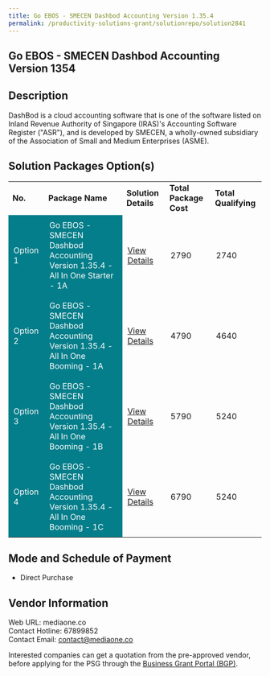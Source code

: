 ```yaml
---
title: Go EBOS - SMECEN Dashbod Accounting Version 1.35.4
permalink: /productivity-solutions-grant/solutionrepo/solution2841
---
```


## Go EBOS - SMECEN Dashbod Accounting Version 1354

## Description

DashBod is a cloud accounting software that is one of the software listed on Inland Revenue Authority of Singapore (IRAS)'s Accounting Software Register ("ASR"), and is developed by SMECEN, a wholly-owned subsidiary of the Association of Small and Medium Enterprises (ASME).

## Solution Packages Option(s)

<table>
<tr>
<td><b>No.</b></td>
<td><b>Package Name</b></td>
<td><b>Solution Details</b></td>
<td><b>Total Package Cost</b></td>
<td><b>Total Qualifying</b></td>
</tr>
<tr>
<td style='padding: 10px; background-color: #037E8A; color: #FFFFFF;'>Option 1</td>
<td style='padding: 10px; background-color: #037E8A; color: #FFFFFF;'>Go EBOS - SMECEN Dashbod Accounting Version 1.35.4 - All In One Starter - 1A</td>
<td style='padding: 10px;'><a href='https://www.gobusiness.gov.sg/images/psg/EBOS_-_SMECEN_20210105_Desensitised_Annex_3_Part_1.pdf' target='_blank'>View Details</a></td>
<td style='padding: 10px;'>2790</td>
<td style='padding: 10px;'>2740</td>
</tr>
<tr>
<td style='padding: 10px; background-color: #037E8A; color: #FFFFFF;'>Option 2</td>
<td style='padding: 10px; background-color: #037E8A; color: #FFFFFF;'>Go EBOS - SMECEN Dashbod Accounting Version 1.35.4 - All In One Booming - 1A</td>
<td style='padding: 10px;'><a href='https://www.gobusiness.gov.sg/images/psg/EBOS_-_SMECEN_20210105_Desensitised_Annex_3_Part_2.pdf' target='_blank'>View Details</a></td>
<td style='padding: 10px;'>4790</td>
<td style='padding: 10px;'>4640</td>
</tr>
<tr>
<td style='padding: 10px; background-color: #037E8A; color: #FFFFFF;'>Option 3</td>
<td style='padding: 10px; background-color: #037E8A; color: #FFFFFF;'>Go EBOS - SMECEN Dashbod Accounting Version 1.35.4 - All In One Booming - 1B</td>
<td style='padding: 10px;'><a href='https://www.gobusiness.gov.sg/images/psg/EBOS_-_SMECEN_20210105_Desensitised_Annex_3_Part_34.pdf' target='_blank'>View Details</a></td>
<td style='padding: 10px;'>5790</td>
<td style='padding: 10px;'>5240</td>
</tr>
<tr>
<td style='padding: 10px; background-color: #037E8A; color: #FFFFFF;'>Option 4</td>
<td style='padding: 10px; background-color: #037E8A; color: #FFFFFF;'>Go EBOS - SMECEN Dashbod Accounting Version 1.35.4 - All In One Booming - 1C</td>
<td style='padding: 10px;'><a href='https://www.gobusiness.gov.sg/images/psg/EBOS_-_SMECEN_20210105_Desensitised_Annex_3_Part_56.pdf' target='_blank'>View Details</a></td>
<td style='padding: 10px;'>6790</td>
<td style='padding: 10px;'>5240</td>
</tr>
</table>

## Mode and Schedule of Payment

 - Direct Purchase

## Vendor Information

 Web URL: mediaone.co <br>Contact Hotline: 67899852 <br>Contact Email: contact@mediaone.co <br>

Interested companies can get a quotation from the pre-approved vendor, before applying for the PSG through the <a href='https://www.businessgrants.gov.sg/' target='_blank' rel='noopener'>Business Grant Portal (BGP)</a>.

<script src="/jquery/resize-tables.js"></script>
